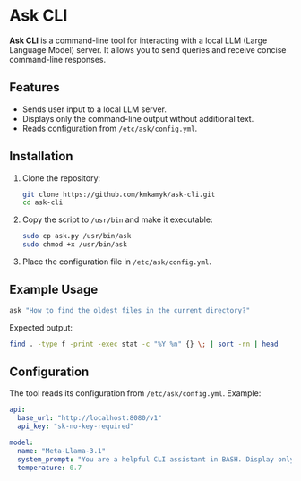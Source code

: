 # Ask CLI

**Ask CLI** is a command-line tool for interacting with a local LLM (Large Language Model) server. It allows you to send queries and receive concise command-line responses.

## Features
- Sends user input to a local LLM server.
- Displays only the command-line output without additional text.
- Reads configuration from `/etc/ask/config.yml`.

## Installation
1. Clone the repository:
   ```bash
   git clone https://github.com/kmkamyk/ask-cli.git
   cd ask-cli
   ```

2. Copy the script to `/usr/bin` and make it executable:
   ```bash
   sudo cp ask.py /usr/bin/ask
   sudo chmod +x /usr/bin/ask
   ```

3. Place the configuration file in `/etc/ask/config.yml`.

## Example Usage
```bash
ask "How to find the oldest files in the current directory?"
```

Expected output:
```bash
find . -type f -print -exec stat -c "%Y %n" {} \; | sort -rn | head
```

## Configuration
The tool reads its configuration from `/etc/ask/config.yml`. Example:
```yaml
api:
  base_url: "http://localhost:8080/v1"
  api_key: "sk-no-key-required"

model:
  name: "Meta-Llama-3.1"
  system_prompt: "You are a helpful CLI assistant in BASH. Display only the command on the screen and nothing else."
  temperature: 0.7
```
